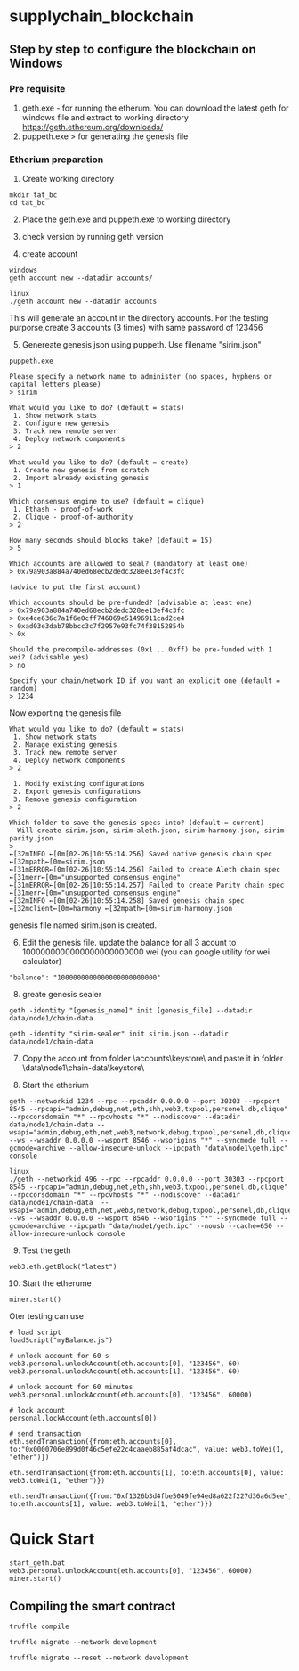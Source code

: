 # supplychain_blockchain

## Step by step to configure the blockchain on Windows

### Pre requisite
1. geth.exe - for running the etherum. You can download the latest geth for windows file and extract to working directory https://geth.ethereum.org/downloads/
2. puppeth.exe > for generating the genesis file

### Etherium preparation

1. Create working directory
````
mkdir tat_bc
cd tat_bc
````
2. Place the geth.exe and puppeth.exe to working directory

3. check version by running
geth version

4. create account
````
windows
geth account new --datadir accounts/

linux
./geth account new --datadir accounts
````
This will generate an account in the directory accounts.
For the testing purporse,create 3 accounts (3 times) with same password of 123456

5. Genereate genesis json using puppeth. Use filename "sirim.json"
```
puppeth.exe

Please specify a network name to administer (no spaces, hyphens or capital letters please)
> sirim

What would you like to do? (default = stats)
 1. Show network stats
 2. Configure new genesis
 3. Track new remote server
 4. Deploy network components
> 2

What would you like to do? (default = create)
 1. Create new genesis from scratch
 2. Import already existing genesis
> 1

Which consensus engine to use? (default = clique)
 1. Ethash - proof-of-work
 2. Clique - proof-of-authority
> 2

How many seconds should blocks take? (default = 15)
> 5

Which accounts are allowed to seal? (mandatory at least one)
> 0x79a903a884a740ed68ecb2dedc328ee13ef4c3fc

(advice to put the first account)

Which accounts should be pre-funded? (advisable at least one)
> 0x79a903a884a740ed68ecb2dedc328ee13ef4c3fc
> 0xe4ce636c7a1f6e0cff746069e51496911cad2ce4
> 0xad03e3dab78bbcc3c7f2957e93fc74f38152854b
> 0x

Should the precompile-addresses (0x1 .. 0xff) be pre-funded with 1 wei? (advisable yes)
> no

Specify your chain/network ID if you want an explicit one (default = random)
> 1234

```

Now exporting the genesis file

```
What would you like to do? (default = stats)
 1. Show network stats
 2. Manage existing genesis
 3. Track new remote server
 4. Deploy network components
> 2

 1. Modify existing configurations
 2. Export genesis configurations
 3. Remove genesis configuration
> 2

Which folder to save the genesis specs into? (default = current)
  Will create sirim.json, sirim-aleth.json, sirim-harmony.json, sirim-parity.json
>
←[32mINFO ←[0m[02-26|10:55:14.256] Saved native genesis chain spec          ←[32mpath←[0m=sirim.json
←[31mERROR←[0m[02-26|10:55:14.256] Failed to create Aleth chain spec        ←[31merr←[0m="unsupported consensus engine"
←[31mERROR←[0m[02-26|10:55:14.257] Failed to create Parity chain spec       ←[31merr←[0m="unsupported consensus engine"
←[32mINFO ←[0m[02-26|10:55:14.258] Saved genesis chain spec                 ←[32mclient←[0m=harmony ←[32mpath←[0m=sirim-harmony.json

```
genesis file named sirim.json is created.

6. Edit the genesis file. update the balance for all 3 acount to 1000000000000000000000000 wei (you can google utility for wei calculator)
```
"balance": "1000000000000000000000000"

```
8. greate genesis sealer
```
geth -identity "[genesis_name]" init [genesis_file] --datadir data/node1/chain-data

geth -identity "sirim-sealer" init sirim.json --datadir data/node1/chain-data
```
7. Copy the account from folder \accounts\keystore\ and paste it in folder \data\node1\chain-data\keystore\

8. Start the etherium
```
geth --networkid 1234 --rpc --rpcaddr 0.0.0.0 --port 30303 --rpcport 8545 --rpcapi="admin,debug,net,eth,shh,web3,txpool,personel,db,clique" --rpccorsdomain "*" --rpcvhosts "*" --nodiscover --datadir data/node1/chain-data --wsapi="admin,debug,eth,net,web3,network,debug,txpool,personel,db,clique" --ws --wsaddr 0.0.0.0 --wsport 8546 --wsorigins "*" --syncmode full --gcmode=archive --allow-insecure-unlock --ipcpath "data\node1\geth.ipc" console 

linux
./geth --networkid 496 --rpc --rpcaddr 0.0.0.0 --port 30303 --rpcport 8545 --rpcapi="admin,debug,net,eth,shh,web3,txpool,personel,db,clique" --rpccorsdomain "*" --rpcvhosts "*" --nodiscover --datadir data/node1/chain-data  --wsapi="admin,debug,eth,net,web3,network,debug,txpool,personel,db,clique" --ws --wsaddr 0.0.0.0 --wsport 8546 --wsorigins "*" --syncmode full --gcmode=archive --ipcpath "data/node1/geth.ipc" --nousb --cache=650 --allow-insecure-unlock console
```
9. Test the geth
```
web3.eth.getBlock("latest")
```

10. Start the etherume
```
miner.start()
```

Oter testing can use

```
# load script
loadScript("myBalance.js")

# unlock account for 60 s
web3.personal.unlockAccount(eth.accounts[0], "123456", 60)
web3.personal.unlockAccount(eth.accounts[1], "123456", 60)

# unlock account for 60 minutes
web3.personal.unlockAccount(eth.accounts[0], "123456", 60000)

# lock account
personal.lockAccount(eth.accounts[0])

# send transaction
eth.sendTransaction({from:eth.accounts[0], to:"0x0000706e899d0f46c5efe22c4caaeb885af4dcac", value: web3.toWei(1, "ether")})

eth.sendTransaction({from:eth.accounts[1], to:eth.accounts[0], value: web3.toWei(1, "ether")})

eth.sendTransaction({from:"0xf1326b3d4fbe5049fe94ed8a622f227d36a6d5ee", to:eth.accounts[1], value: web3.toWei(1, "ether")})
```

# Quick Start
```
start_geth.bat
web3.personal.unlockAccount(eth.accounts[0], "123456", 60000)
miner.start()
```

## Compiling the smart contract
```
truffle compile

truffle migrate --network development

truffle migrate --reset --network development

```

